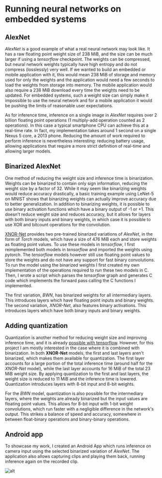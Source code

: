 # Running neural networks on embedded systems

## AlexNet

*AlexNet* is a good example of what a real neural network may look like. It has a raw floating point weight size of 238 MiB, and the size can be much larger if using a *tensorflow* checkpoint. The weights can be compressed, but neural network weights typically have high entropy and do not compress (losslessly) very well. If we wanted to build an embedded or mobile application with it, this would mean 238 MiB of storage and memory used for only the weights and the application would need a few seconds to load the weights from storage into memory. The mobile application would also require a 238 MiB download every time the weights need to be updated. For embedded systems, such a weight size can simply make it impossible to use the neural network and for a mobile application it would be pushing the limits of reasonable user expectations.

As for inference time, inference on a single image in *AlexNet* requires over 2 billion floating point operations (1 multiply-add operation counted as 2 operations). In this case a typical smartphone CPU can achieve this at a real-time rate. In fact, my implementation takes around 1 second on a single Nexus 5 core, a 2013 phone. Reducing the amount of work required to perform inference is nevertheless interesting: reducing battery usage, allowing applications that require a more strict definition of real-time and allowing larger models.

## Binarized AlexNet

One method of reducing the weight size and inference time is binarization. Weights can be binarized to contain only sign information, reducing the weight size by a factor of 32. While it may seem like binarizing weights would reduce accuracy drastically, a basic training example using LeNet-5 on MNIST shows that binarizing weights can actually improve accuracy due to better generalization. In addition to binarizing weights, it is possible to use binary activation functions which have a binary output of -1 or +1. This doesn't reduce weight size and reduces accuracy, but it allows for layers with both binary inputs and binary weights, in which case it is possible to use XOR and bitcount operations for the convolution.

[XNOR-Net](https://github.com/allenai/XNOR-Net) provides two pre-trained binarized variations of *AlexNet*, in the form of *Torch* models, which have a size of 476 MiB each and store weights as floating point values. To use these models in *tensorflow*, I first reimplemented both models in *tensorflow* and imported the weights using *pytorch*. The *tensorflow* models however still use floating point values to store the weights and do not have any support for fast binary convolutions. To run the model using the binarized weights I first created my own implementation of the operations required to run these two models in C. Then, I wrote a script which parses the *tensorflow* graph and generates C code which implements the forward pass calling the C functions I implemented.

The first variation, *BWN*, has binarized weights for all intermediary layers. This introduces layers which have floating point inputs and binary weights. The second variation, *XNOR-Net*, also features binary activations. This introduces layers which have both binary inputs and binary weights.

## Adding quantization

Quantization is another method for reducing weight size and improving inference time, and it is already [possible with tensorflow](https://www.tensorflow.org/performance/quantization). However, for this project I am mostly interested in the case where it is combined with binarization. In both **XNOR-Net** models, the first and last layers aren't binarized, which makes them available for quantization. The first layer accounts for a large portion of the total inference time (around half for the *XNOR-Net* model), while the last layer accounts for 16 MiB of the total 23 MiB weight size. By applying quantization to the first and last layers, the weight size is reduced to 11 MiB and the inference time is lowered. Quantization introduces layers with 8-bit input and 8-bit weights.

For the *BWN* model, quantization is also possible for the intermediary layers, where the weights are already binarized but the input values are floating point values. This allows for 8-bit input with 1-bit weight convolutions, which run faster with a negligible difference in the network's output. This strikes a balance of speed and accuracy, somewhere in between float-binary operations and binary-binary operations.

## Android app

To showcase my work, I created an Android App which runs inference on camera input using the selected binarized variation of *AlexNet*. The application also allows capturing clips and playing them back, running inference again on the recorded clip.

![alt](http://i.imgur.com/KrW94y0.jpg)

